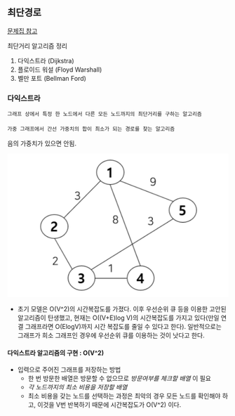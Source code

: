 ## 최단경로

[문제집 참고](https://riverrevir.github.io/2022/03/17/dijkstra.html)

최단거리 알고리즘 정리
1. 다익스트라 (Dijkstra)
2. 플로이드 워설 (Floyd Warshall)
3. 벨만 포트 (Bellman Ford)

### 다익스트라

```java
그래프 상에서 특정 한 노드에서 다른 모든 노드까지의 최단거리를 구하는 알고리즘

가중 그래프에서 간선 가중치의 합이 최소가 되는 경로를 찾는 알고리즘 
```

음의 가중치가 있으면 안됨.

![img.png](img.png)

- 초기 모델은 O(V^2)의 시간복잡도를 가졌다. 이후 우선순위 큐 등을 이용한 고안된 알고리즘이 탄생했고, 현재는 O((V+E)log V)의 시간복잡도를 가지고 있다(만일 연결 그래프라면 O(ElogV)까지 시간 복잡도를 줄일 수 있다고 한다). 일반적으로는 그래프가 희소 그래프인 경우에 우선순위 큐를 이용하는 것이 낫다고 한다.

#### 다익스트라 알고리즘의 구현 : O(V^2)

- 입력으로 주어진 그래프를 저장하는 방법
  - 한 번 방문한 배열은 방문할 수 없으므로 *방문여부를 체크할 배열* 이 필요
  - *각 노드까지의 최소 비용을 저장할 배열*
  - 최소 비용을 갖는 노드를 선택하는 과정은 최악의 경우 모든 노드를 확인해야 하고, 이것을 V번 반복하기 때문에 시간복잡도가 O(V^2) 이다.

